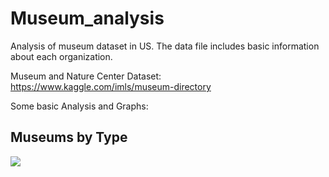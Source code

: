 # Museum_analysis
Analysis of museum dataset in US. The data file includes basic information about each organization. 

Museum and Nature Center Dataset: https://www.kaggle.com/imls/museum-directory

Some basic Analysis and Graphs:

## Museums by Type
![](image/Museum_type.jpg)
